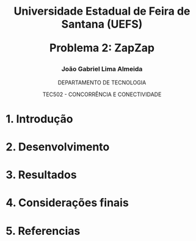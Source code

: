 <div align="center">
  <h1>
  Universidade Estadual de Feira de Santana (UEFS)

  Problema 2: ZapZap
  </h1>

  <h3>
    João Gabriel Lima Almeida
  </h3>

  <p>
  DEPARTAMENTO DE TECNOLOGIA
    
  TEC502 - CONCORRÊNCIA E CONECTIVIDADE
  </p>
</div>

# 1. Introdução
<p style="text-align: justify;">
  
</p>

# 2. Desenvolvimento
<p style="text-align: justify;">
  
</p>

# 3. Resultados
<p style="text-align: justify;">
  
</p>

# 4. Considerações finais
<p style="text-align: justify;">
  
</p>

# 5. Referencias
<p style="text-align: justify;">

</p>

